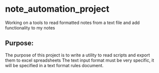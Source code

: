 # note_automation_project
Working on a tools to read formatted notes from a text file and add functionality to my notes
## Purpose:
The purpose of this project is to write a utility to read scripts and export them to excel spreadsheets
The text input format must be very specific, it will be specified in a text format rules document. 
